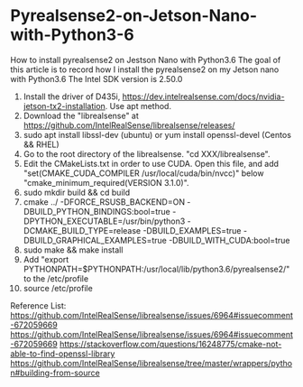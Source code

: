 # Pyrealsense2-on-Jetson-Nano-with-Python3-6
How to install pyrealsense2 on Jestson Nano with Python3.6
The goal of this article is to record how I install the pyrealsense2 on my Jetson nano with Python3.6 
The Intel SDK version is 2.50.0

1. Install the driver of D435i, https://dev.intelrealsense.com/docs/nvidia-jetson-tx2-installation. Use apt method.
2. Download the "librealsense" at https://github.com/IntelRealSense/librealsense/releases/
3. sudo apt install libssl-dev (ubuntu) or yum install openssl-devel (Centos && RHEL)
4. Go to the root directory of the librealsense. "cd XXX/librealsense".
5. Edit the CMakeLists.txt in order to use CUDA. Open this file, and add "set(CMAKE_CUDA_COMPILER /usr/local/cuda/bin/nvcc)"  below 
   "cmake_minimum_required(VERSION 3.1.0)".
5. sudo mkdir build && cd build
6. cmake ../ -DFORCE_RSUSB_BACKEND=ON -DBUILD_PYTHON_BINDINGS:bool=true -DPYTHON_EXECUTABLE=/usr/bin/python3 -DCMAKE_BUILD_TYPE=release -DBUILD_EXAMPLES=true -DBUILD_GRAPHICAL_EXAMPLES=true -DBUILD_WITH_CUDA:bool=true
7. sudo make && make install
8. Add "export PYTHONPATH=$PYTHONPATH:/usr/local/lib/python3.6/pyrealsense2/" to the /etc/profile
9. source /etc/profile







Reference List:
https://github.com/IntelRealSense/librealsense/issues/6964#issuecomment-672059669
https://github.com/IntelRealSense/librealsense/issues/6964#issuecomment-672059669
https://stackoverflow.com/questions/16248775/cmake-not-able-to-find-openssl-library
https://github.com/IntelRealSense/librealsense/tree/master/wrappers/python#building-from-source
